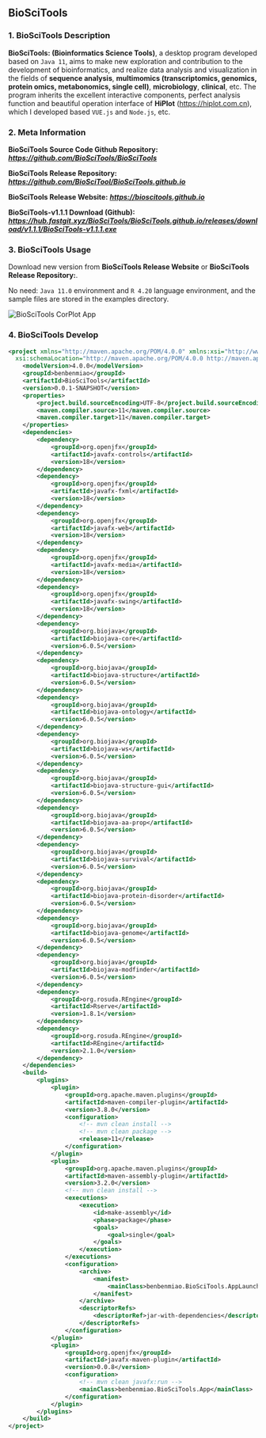 ## BioSciTools

### 1. BioSciTools Description
**BioSciTools: (Bioinformatics Science Tools)**, a desktop program developed based on `Java 11`, aims to make new exploration and contribution to the development of bioinformatics, and realize data analysis and visualization in the fields of **sequence analysis**, **multimomics (transcriptomics, genomics, protein omics, metabonomics, single cell)**, **microbiology**, **clinical**, etc. The program inherits the excellent interactive components, perfect analysis function and beautiful operation interface of **HiPlot** (https://hiplot.com.cn), which I developed based `VUE.js` and `Node.js`, etc.

### 2. Meta Information
**BioSciTools Source Code Github Repository:** **_https://github.com/BioSciTools/BioSciTools_**

**BioSciTools Release Repository:** **_https://github.com/BioSciTool/BioSciTools.github.io_**

**BioSciTools Release Website:** **_https://bioscitools.github.io_**

**BioSciTools-v1.1.1 Download (Github):** **_https://hub.fastgit.xyz/BioSciTools/BioSciTools.github.io/releases/download/v1.1.1/BioSciTools-v1.1.1.exe_**

### 3. BioSciTools Usage
Download new version from **BioSciTools Release Website** or **BioSciTools Release Repository:**.

No need: `Java 11.0` environment and `R 4.20` language environment, and the sample files are stored in the examples directory.

![BioSciTools CorPlot App](https://benben-miao.gitee.io/image-cloud/BioSciTools/tool_CorPlot.png)

### 4. BioSciTools Develop
```xml
<project xmlns="http://maven.apache.org/POM/4.0.0" xmlns:xsi="http://www.w3.org/2001/XMLSchema-instance"
  xsi:schemaLocation="http://maven.apache.org/POM/4.0.0 http://maven.apache.org/maven-v4_0_0.xsd">
    <modelVersion>4.0.0</modelVersion>
    <groupId>benbenmiao</groupId>
    <artifactId>BioSciTools</artifactId>
    <version>0.0.1-SNAPSHOT</version>
    <properties>
        <project.build.sourceEncoding>UTF-8</project.build.sourceEncoding>
        <maven.compiler.source>11</maven.compiler.source>
        <maven.compiler.target>11</maven.compiler.target>
    </properties>
    <dependencies>
        <dependency>
            <groupId>org.openjfx</groupId>
            <artifactId>javafx-controls</artifactId>
            <version>18</version>
        </dependency>
        <dependency>
            <groupId>org.openjfx</groupId>
            <artifactId>javafx-fxml</artifactId>
            <version>18</version>
        </dependency>
        <dependency>
    		<groupId>org.openjfx</groupId>
    		<artifactId>javafx-web</artifactId>
    		<version>18</version>
		</dependency>
		<dependency>
		    <groupId>org.openjfx</groupId>
		    <artifactId>javafx-media</artifactId>
		    <version>18</version>
		</dependency>
		<dependency>
		    <groupId>org.openjfx</groupId>
		    <artifactId>javafx-swing</artifactId>
		    <version>18</version>
		</dependency>
        <dependency>
		    <groupId>org.biojava</groupId>
		    <artifactId>biojava-core</artifactId>
		    <version>6.0.5</version>
		</dependency>
		<dependency>
		    <groupId>org.biojava</groupId>
		    <artifactId>biojava-structure</artifactId>
		    <version>6.0.5</version>
		</dependency>
		<dependency>
		    <groupId>org.biojava</groupId>
		    <artifactId>biojava-ontology</artifactId>
		    <version>6.0.5</version>
		</dependency>
		<dependency>
		    <groupId>org.biojava</groupId>
		    <artifactId>biojava-ws</artifactId>
		    <version>6.0.5</version>
		</dependency>
		<dependency>
		    <groupId>org.biojava</groupId>
		    <artifactId>biojava-structure-gui</artifactId>
		    <version>6.0.5</version>
		</dependency>
		<dependency>
		    <groupId>org.biojava</groupId>
		    <artifactId>biojava-aa-prop</artifactId>
		    <version>6.0.5</version>
		</dependency>
		<dependency>
		    <groupId>org.biojava</groupId>
		    <artifactId>biojava-survival</artifactId>
		    <version>6.0.5</version>
		</dependency>
		<dependency>
		    <groupId>org.biojava</groupId>
		    <artifactId>biojava-protein-disorder</artifactId>
		    <version>6.0.5</version>
		</dependency>
		<dependency>
		    <groupId>org.biojava</groupId>
		    <artifactId>biojava-genome</artifactId>
		    <version>6.0.5</version>
		</dependency>
		<dependency>
		    <groupId>org.biojava</groupId>
		    <artifactId>biojava-modfinder</artifactId>
		    <version>6.0.5</version>
		</dependency>
      	<dependency>
    		<groupId>org.rosuda.REngine</groupId>
   			<artifactId>Rserve</artifactId>
    		<version>1.8.1</version>
		</dependency>
		<dependency>
    		<groupId>org.rosuda.REngine</groupId>
    		<artifactId>REngine</artifactId>
    		<version>2.1.0</version>
		</dependency>
    </dependencies>
    <build>
        <plugins>
            <plugin>
                <groupId>org.apache.maven.plugins</groupId>
                <artifactId>maven-compiler-plugin</artifactId>
                <version>3.8.0</version>
                <configuration>
                	<!-- mvn clean install -->
                	<!-- mvn clean package -->
                    <release>11</release>
                </configuration>
            </plugin>
            <plugin>
                <groupId>org.apache.maven.plugins</groupId>
                <artifactId>maven-assembly-plugin</artifactId>
                <version>3.2.0</version>
                <!-- mvn clean install -->
                <executions>
                    <execution>
                        <id>make-assembly</id>
                        <phase>package</phase>
                        <goals>
                            <goal>single</goal>
                        </goals>
                    </execution>
                </executions>
                <configuration>
                    <archive>
                        <manifest>
                            <mainClass>benbenmiao.BioSciTools.AppLaunch</mainClass>
                        </manifest>
                    </archive>
                    <descriptorRefs>
                        <descriptorRef>jar-with-dependencies</descriptorRef>
                    </descriptorRefs>
                </configuration>
            </plugin>
            <plugin>
                <groupId>org.openjfx</groupId>
			    <artifactId>javafx-maven-plugin</artifactId>
			    <version>0.0.8</version>
			    <configuration>
			    	<!-- mvn clean javafx:run -->
			        <mainClass>benbenmiao.BioSciTools.App</mainClass>
			    </configuration>
            </plugin>
        </plugins>
    </build>
</project>
```

